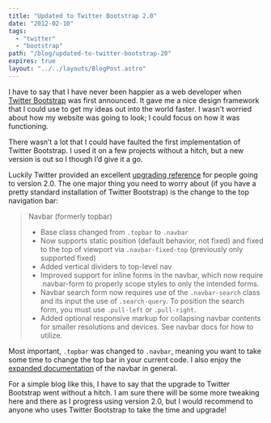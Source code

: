 ```yaml
---
title: "Updated to Twitter Bootstrap 2.0"
date: "2012-02-10"
tags:
  - "twitter"
  - "bootstrap"
path: "/blog/updated-to-twitter-bootstrap-20"
expires: true
layout: "../../layouts/BlogPost.astro"
---
```


I have to say that I have never been happier as a web developer when [Twitter Bootstrap][1] was first announced. It gave me a nice design framework that I could use to get my ideas out into the world faster. I wasn’t worried about how my website was going to look; I could focus on how it was functioning.

There wasn’t a lot that I could have faulted the first implementation of Twitter Bootstrap. I used it on a few projects without a hitch, but a new version is out so I though I’d give it a go.

Luckily Twitter provided an excellent [upgrading reference][2] for people going to version 2.0. The one major thing you need to worry about (if you have a pretty standard installation of Twitter Bootstrap) is the change to the top navigation bar:

> Navbar (formerly topbar)
>
> - Base class changed from `.topbar` to `.navbar`
> - Now supports static position (default behavior, not fixed) and fixed to the top of viewport via `.navbar-fixed-top` (previously only supported fixed)
> - Added vertical dividers to top-level nav
> - Improved support for inline forms in the navbar, which now require .navbar-form to properly scope styles to only the intended forms.
> - Navbar search form now requires use of the `.navbar-search` class and its input the use of `.search-query`. To position the search form, you must use `.pull-left` or `.pull-right`.
> - Added optional responsive markup for collapsing navbar contents for smaller resolutions and devices. See navbar docs for how to utilize.

Most important, `.topbar` was changed to `.navbar`, meaning you want to take some time to change the top bar in your current code. I also enjoy the [expanded documentation][3] of the navbar in general.

For a simple blog like this, I have to say that the upgrade to Twitter Bootstrap went without a hitch. I am sure there will be some more tweaking here and there as I progress using version 2.0, but I would recommend to anyone who uses Twitter Bootstrap to take the time and upgrade!

[1]: http://twitter.github.com/bootstrap/
[2]: http://twitter.github.com/bootstrap/upgrading.html
[3]: http://twitter.github.com/bootstrap/components.html#navbar
